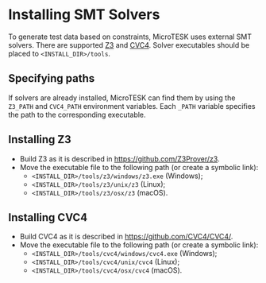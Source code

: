 # Installing SMT Solvers

To generate test data based on constraints, MicroTESK uses external SMT solvers.
There are supported [Z3](https://github.com/z3prover/) and [CVC4](https://github.com/CVC4/CVC4/).
Solver executables should be placed to `<INSTALL_DIR>/tools`.

## Specifying paths

If solvers are already installed, MicroTESK can find them by using the `Z3_PATH` and `CVC4_PATH`
environment variables. Each `_PATH` variable specifies the path to the corresponding executable.

## Installing Z3

* Build Z3 as it is described in https://github.com/Z3Prover/z3.
* Move the executable file to the following path (or create a symbolic link):
  - `<INSTALL_DIR>/tools/z3/windows/z3.exe` (Windows);
  - `<INSTALL_DIR>/tools/z3/unix/z3` (Linux);
  - `<INSTALL_DIR>/tools/z3/osx/z3` (macOS).

## Installing CVC4

* Build CVC4 as it is described in https://github.com/CVC4/CVC4/.
* Move the executable file to the following path (or create a symbolic link):
  - `<INSTALL_DIR>/tools/cvc4/windows/cvc4.exe` (Windows);
  - `<INSTALL_DIR>/tools/cvc4/unix/cvc4` (Linux);
  - `<INSTALL_DIR>/tools/cvc4/osx/cvc4` (macOS).
